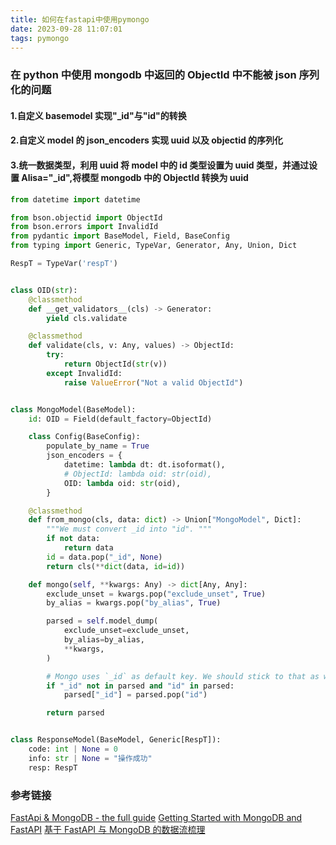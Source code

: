 ```yaml
---
title: 如何在fastapi中使用pymongo
date: 2023-09-28 11:07:01
tags: pymongo
---
```


### 在 python 中使用 mongodb 中返回的 ObjectId 中不能被 json 序列化的问题

#### 1.自定义 basemodel 实现"\_id"与"id"的转换

#### 2.自定义 model 的 json_encoders 实现 uuid 以及 objectid 的序列化

#### 3.统一数据类型，利用 uuid 将 model 中的 id 类型设置为 uuid 类型，并通过设置 Alisa="\_id",将模型 mongodb 中的 ObjectId 转换为 uuid

```python
from datetime import datetime

from bson.objectid import ObjectId
from bson.errors import InvalidId
from pydantic import BaseModel, Field, BaseConfig
from typing import Generic, TypeVar, Generator, Any, Union, Dict

RespT = TypeVar('respT')


class OID(str):
    @classmethod
    def __get_validators__(cls) -> Generator:
        yield cls.validate

    @classmethod
    def validate(cls, v: Any, values) -> ObjectId:
        try:
            return ObjectId(str(v))
        except InvalidId:
            raise ValueError("Not a valid ObjectId")


class MongoModel(BaseModel):
    id: OID = Field(default_factory=ObjectId)

    class Config(BaseConfig):
        populate_by_name = True
        json_encoders = {
            datetime: lambda dt: dt.isoformat(),
            # ObjectId: lambda oid: str(oid),
            OID: lambda oid: str(oid),
        }

    @classmethod
    def from_mongo(cls, data: dict) -> Union["MongoModel", Dict]:
        """We must convert _id into "id". """
        if not data:
            return data
        id = data.pop("_id", None)
        return cls(**dict(data, id=id))

    def mongo(self, **kwargs: Any) -> dict[Any, Any]:
        exclude_unset = kwargs.pop("exclude_unset", True)
        by_alias = kwargs.pop("by_alias", True)

        parsed = self.model_dump(
            exclude_unset=exclude_unset,
            by_alias=by_alias,
            **kwargs,
        )

        # Mongo uses `_id` as default key. We should stick to that as well.
        if "_id" not in parsed and "id" in parsed:
            parsed["_id"] = parsed.pop("id")

        return parsed


class ResponseModel(BaseModel, Generic[RespT]):
    code: int | None = 0
    info: str | None = "操作成功"
    resp: RespT

```

### 参考链接

[FastApi & MongoDB - the full guide](https://github.com/tiangolo/fastapi/issues/1515)
[Getting Started with MongoDB and FastAPI](https://www.mongodb.com/developer/languages/python/python-quickstart-fastapi/)
[基于 FastAPI 与 MongoDB 的数据流梳理](https://hustyichi.github.io/2020/10/21/fastapi/)
